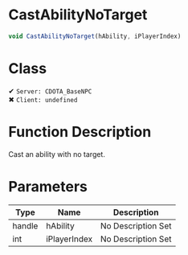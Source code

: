 # CastAbilityNoTarget
```js
void CastAbilityNoTarget(hAbility, iPlayerIndex)
```
# Class
✔ `Server: CDOTA_BaseNPC`  
✖ `Client: undefined`  

# Function Description
Cast an ability with no target.
# Parameters
Type|Name|Description
--|--|--
handle|hAbility|No Description Set
int|iPlayerIndex|No Description Set
